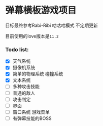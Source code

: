 # 弹幕横板游戏项目

目标最终参考Rabi-Ribi 咕咕咕模式 不定期更新

目前使用的love版本是`11.2`

### Todo list:
- [x] 天气系统
- [x] 摄像机系统
- [x] 简单的物理系统 碰撞系统
- [x] 文本系统
- [ ] 多种攻击技能
- [ ] 普通的敌人
- [ ] 攻击判定
- [ ] 界面
- [ ] 窗口系统 游戏菜单
- [ ] 有弹幕技能的BOSS
